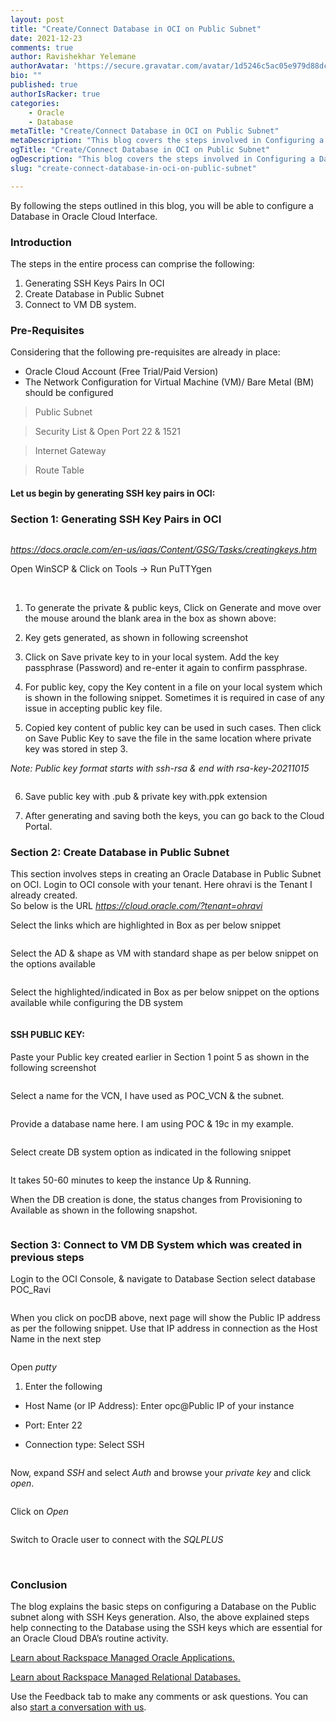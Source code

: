 ```yaml
---
layout: post
title: "Create/Connect Database in OCI on Public Subnet"
date: 2021-12-23
comments: true
author: Ravishekhar Yelemane
authorAvatar: 'https://secure.gravatar.com/avatar/1d5246c5ac05e979d88dc05ae240a30b'
bio: ""
published: true
authorIsRacker: true
categories:
    - Oracle
    - Database
metaTitle: "Create/Connect Database in OCI on Public Subnet"
metaDescription: "This blog covers the steps involved in Configuring a Database in Oracle Cloud Interface."
ogTitle: "Create/Connect Database in OCI on Public Subnet"
ogDescription: "This blog covers the steps involved in Configuring a Database in Oracle Cloud Interface. "
slug: "create-connect-database-in-oci-on-public-subnet"

---
```


By following the steps outlined in this blog, you will be able to configure a Database in Oracle Cloud Interface.

<!--more-->

### Introduction 

The steps in the entire process can comprise the following: 
1.	Generating SSH Keys Pairs In OCI
2.	Create Database in Public Subnet
3.	Connect to VM DB system.

### Pre-Requisites
Considering that the following pre-requisites are already in place: 
-	Oracle Cloud Account (Free Trial/Paid Version)
-	The Network Configuration for Virtual Machine (VM)/ Bare Metal (BM) should be configured

>	Public Subnet

>	Security List & Open Port 22 & 1521

>	Internet Gateway

>   Route Table

#### Let us begin by generating SSH key pairs in OCI:

### Section 1: Generating SSH Key Pairs in OCI

<img src=Picture1.png title="" alt="">

_https://docs.oracle.com/en-us/iaas/Content/GSG/Tasks/creatingkeys.htm_


Open WinSCP & Click on Tools -> Run PuTTYgen

<img src=Picture2.png title="" alt="">

<img src=Picture3.png title="" alt="">


1. To generate the private & public keys, Click on Generate and move over the mouse around the blank area in the box as shown above: 

2. Key gets generated, as shown in following screenshot

3. Click on Save private key to in your local system. 
Add the key passphrase (Password) and re-enter it again to confirm passphrase. 

4. For public key, copy the Key content in a file on your local system which is shown in the following snippet. Sometimes it is required in case of any issue in accepting public key file. 

5. Copied key content of public key can be used in such cases. 
Then click on Save Public Key to save the file in the same location where private key was stored in step 3.

_Note: Public key format starts with ssh-rsa & end with rsa-key-20211015_ 

<img src=Picture4.png title="" alt="">


6. Save public key with .pub & private key with.ppk extension

7. After generating and saving both the keys, you can go back to the Cloud Portal.

### Section 2: Create Database in Public Subnet

This section involves steps in creating an Oracle Database in Public Subnet on OCI. 
Login to OCI console with your tenant.  Here ohravi is the Tenant I already created.  
So below is the URL
   _https://cloud.oracle.com/?tenant=ohravi_

Select the links which are highlighted in Box as per below snippet

<img src=Picture5.png title="" alt="">

Select the AD & shape as VM with standard shape as per below snippet on the options available

<img src=Picture6.png title="" alt="">

Select the highlighted/indicated in Box as per below snippet on the options available while configuring the DB system

<img src=Picture7.png title="" alt="">

#### SSH PUBLIC KEY: 
Paste your Public key created earlier in Section 1 point 5 as shown in the following screenshot

<img src=Picture8.png title="" alt="">

Select a name for the VCN, I have used as POC_VCN & the subnet.

<img src=Picture9.png title="" alt="">

Provide a database name here. I am using POC & 19c in my example.

<img src=Picture10.png title="" alt="">

Select create DB system option as indicated in the following snippet

<img src=Picture11.png title="" alt="">

It takes 50-60 minutes to keep the instance Up & Running.

When the DB creation is done, the status changes from Provisioning to Available as shown in the following snapshot. 

<img src=Picture12.png title="" alt="">

### Section 3: Connect to VM DB System which was created in previous steps

Login to the OCI Console, & navigate to Database Section select database POC_Ravi

<img src=Picture13.png title="" alt="">


When you click on pocDB above, next page will show the Public IP address as per the following snippet.
Use that IP address in connection as the Host Name in the next step

<img src=Picture14.png title="" alt="">


Open _putty_ 
1. Enter the following 

- Host Name (or IP Address): Enter opc@Public IP of your instance 

- Port: Enter 22 

- Connection type: Select SSH

<img src=Picture15.png title="" alt="">


Now, expand _SSH_ and select _Auth_ and browse your _private key_ and click _open_. 


<img src=Picture16.png title="" alt="">

Click on _Open_

<img src=Picture17.png title="" alt="">

Switch to Oracle user to connect with the _SQLPLUS_ 

<img src=Picture18.png title="" alt="">





<img src=Picture19.png title="" alt="">

### Conclusion
The blog explains the basic steps on configuring a Database on the Public subnet along with SSH Keys generation. Also, the above explained steps help connecting to the Database using the SSH keys which are essential for an Oracle Cloud DBA’s routine activity.


<a class="cta purple" id="cta" href="https://www.rackspace.com/applications/oracle">Learn about Rackspace Managed Oracle Applications.</a>

<a class="cta purple" id="cta" href="https://www.rackspace.com/data/managed-sql"> Learn about Rackspace Managed Relational Databases.</a>


Use the Feedback tab to make any comments or ask questions. You can also
[start a conversation with us](https://www.rackspace.com/contact).
